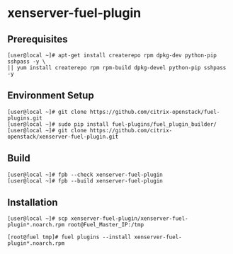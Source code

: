 xenserver-fuel-plugin
============

Prerequisites
-------------

	[user@local ~]# apt-get install createrepo rpm dpkg-dev python-pip sshpass -y \
	|| yum install createrepo rpm rpm-build dpkg-devel python-pip sshpass -y

Environment Setup
-----------------

	[user@local ~]# git clone https://github.com/citrix-openstack/fuel-plugins.git
	[user@local ~]# sudo pip install fuel-plugins/fuel_plugin_builder/
	[user@local ~]# git clone https://github.com/citrix-openstack/xenserver-fuel-plugin.git


Build
-----

	[user@local ~]# fpb --check xenserver-fuel-plugin
	[user@local ~]# fpb --build xenserver-fuel-plugin


Installation
------------

	[user@local ~]# scp xenserver-fuel-plugin/xenserver-fuel-plugin*.noarch.rpm root@Fuel_Master_IP:/tmp
	
	[root@fuel tmp]# fuel plugins --install xenserver-fuel-plugin*.noarch.rpm
